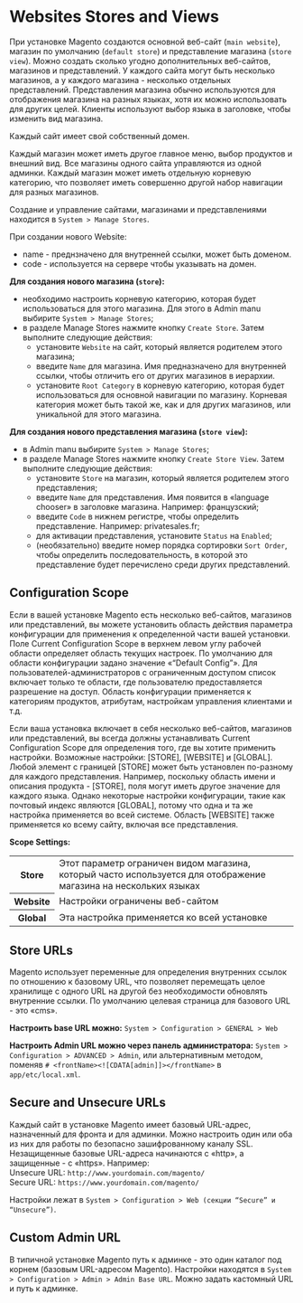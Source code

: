 # Websites Stores and Views
При установке Magento создаются основной веб-сайт (`main website`), магазин по умолчанию (`default store`) и представление 
магазина (`store view`). Можно создать сколько угодно дополнительных веб-сайтов, магазинов и представлений. 
У каждого сайта могут быть несколько магазинов, а у каждого магазина - несколько отдельных представлений. Представления 
магазина обычно используются для отображения магазина на разных языках, хотя их можно использовать
для других целей. Клиенты используют выбор языка в заголовке, чтобы изменить вид магазина.

Каждый сайт имеет свой собственный домен.

Каждый магазин может иметь другое главное меню, выбор продуктов и внешний вид. Все магазины одного сайта управляются из 
одной админки.
Каждый магазин может иметь отдельную корневую категорию, что позволяет иметь совершенно другой набор навигации для 
разных магазинов.

Создание и управление сайтами, магазинами и представлениями находится в `System > Manage Stores`.  

При создании нового Website:
* name - преднзначено для внутренней ссылки, может быть доменом.
* code - используется на сервере чтобы указывать на домен.

__Для создания нового магазина (`store`):__
* необходимо настроить корневую категорию, которая будет использоваться для этого магазина. Для этого в
Admin manu выбирите `System > Manage Stores`;
* в разделе Manage Stores нажмите кнопку `Create Store`. Затем выполните следующие действия:
  * установите `Website` на сайт, который является родителем этого магазина;
  * введите `Name` для магазина. Имя предназначено для внутренней ссылки, чтобы отличить его от
других магазинов в иерархии.
  * установите `Root Category` в корневую категорию, которая будет использоваться для основной навигации по
магазину. Корневая категория может быть такой же, как и для других магазинов, или уникальной для этого магазина.

__Для создания нового представления магазина (`store view`):__
* в Admin manu выбирите `System > Manage Stores`;
* в разделе Manage Stores нажмите кнопку `Create Store View`. Затем выполните следующие действия: 
  * установите `Store` на магазин, который является родителем этого представления;
  * введите `Name` для представления. Имя появится в «language chooser» в заголовке магазина. Например: французский;
  * введите `Code` в нижнем регистре, чтобы определить представление. Например: privatesales.fr;
  * для активации представления, установите `Status` на `Enabled`;
  * (необязательно) введите номер порядка сортировки `Sort Order`, чтобы определить последовательность, в которой это представление 
  будет перечислено среди других представлений.
  
## Configuration Scope
Если в вашей установке Magento есть несколько веб-сайтов, магазинов или представлений, вы можете установить область действия
параметра конфигурации для применения к определенной части вашей установки. Поле Current Configuration Scope в верхнем левом углу 
рабочей области определяет область текущих настроек. По умолчанию для области конфигурации задано значение «“Default Config”».
Для пользователей-администраторов с ограниченным доступом список включает только те области, где пользователю предоставляется разрешение 
на доступ. Область конфигурации применяется к категориям продуктов, атрибутам, настройкам управления клиентами и т.д.  

Если ваша установка включает в себя несколько веб-сайтов, магазинов или представлений, вы всегда должны устанавливать
Current Configuration Scope для определения того, где вы хотите применить настройки. Возможные настройки: [STORE], [WEBSITE] и [GLOBAL].
Любой элемент с границей [STORE] может быть установлен по-разному для каждого представления. Например, поскольку область имени и
описания продукта - [STORE], поля могут иметь другое значение для каждого языка. Однако некоторые настройки конфигурации, такие как почтовый
индекс являются [GLOBAL], потому что одна и та же настройка применяется во всей системе. Область [WEBSITE] также применяется ко всему сайту,
включая все представления.  

__Scope Settings:__  

<table>
  <tr>
    <th>Store</th>
    <td>Этот параметр ограничен видом магазина, который часто используется для отображение магазина на нескольких языках</td> 
  </tr>
  <tr>
    <th>Website</th>
    <td>Настройки ограничены веб-сайтом</td>
  </tr>
  <tr>
    <th>Global</th>
    <td>Эта настройка применяется ко всей установке</td>
  </tr>
</table>


## Store URLs   
Magento использует переменные для определения внутренних ссылок по отношению к базовому URL, что позволяет перемещать
целое хранилище с одного URL на другой без необходимости обновлять внутренние ссылки. По умолчанию целевая страница для 
базового URL - это «cms». 

__Настроить base URL можно:__  `System > Configuration > GENERAL > Web`

__Настроить Admin URL можно через панель администратора:__ `System > Configuration > ADVANCED > Admin`,
или альтернативным методом, поменяв `# <frontName><![CDATA[admin]]></frontName>` в `app/etc/local.xml`.

## Secure and Unsecure URLs
Каждый сайт в установке Magento имеет базовый URL-адрес, назначенный для фронта и для админки. Можно настроить один или 
оба из них для работы по безопасно зашифрованному каналу SSL. Незащищенные базовые URL-адреса начинаются с «http», а 
защищенные - с «https». Например:  
Unsecure URL: `http://www.yourdomain.com/magento/`  
Secure URL: `https://www.yourdomain.com/magento/`  

Настройки лежат в `System > Configuration > Web (секции “Secure” и “Unsecure”)`.

## Custom Admin URL
В типичной установке Magento путь к админке - это один каталог под корнем (базовым URL-адресом Magento).
Настройки находятся в `System > Configuration > Admin > Admin Base URL`. Можно задать кастомный URL и путь к админке.

